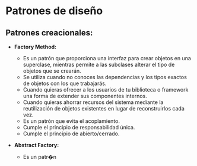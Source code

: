 
# Patrones de diseño

## Patrones creacionales:

* **Factory Method:**
  * Es un patrón que proporciona una interfaz para crear objetos en una superclase, mientras permite a las subclases alterar el tipo de objetos que se crearán. 
  * Se utiliza cuando no conoces las dependencias y los  tipos exactos de objetos con los que trabajarás.
  * Cuando quieras ofrecer a los usuarios de tu biblioteca o framework una forma de extender sus componentes internos. 
  * Cuando quieras ahorrar recursos del sistema mediante la reutilización de objetos existentes en lugar de reconstruirlos cada vez.
  * Es un patrón que evita el acoplamiento.
  * Cumple el principio de responsabilidad única.
  * Cumple el principio de abierto/cerrado.

* **Abstract Factory:**
  * Es un patr�n 
